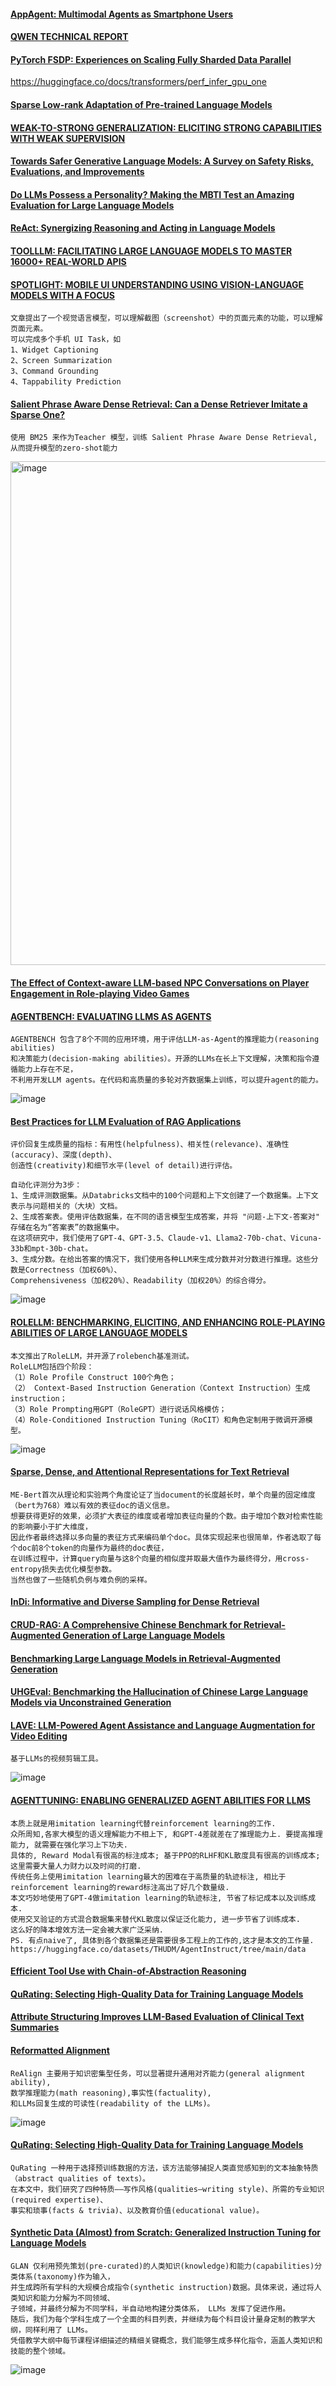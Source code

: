 #### [AppAgent: Multimodal Agents as Smartphone Users](https://arxiv.org/pdf/2312.13771.pdf)
#### [QWEN TECHNICAL REPORT](https://arxiv.org/pdf/2309.16609.pdf)
#### [PyTorch FSDP: Experiences on Scaling Fully Sharded Data Parallel](https://arxiv.org/pdf/2304.11277.pdf)
https://huggingface.co/docs/transformers/perf_infer_gpu_one
#### [Sparse Low-rank Adaptation of Pre-trained Language Models](https://arxiv.org/pdf/2311.11696.pdf)
#### [WEAK-TO-STRONG GENERALIZATION: ELICITING STRONG CAPABILITIES WITH WEAK SUPERVISION](https://arxiv.org/pdf/2312.15710.pdf)
#### [Towards Safer Generative Language Models: A Survey on Safety Risks, Evaluations, and Improvements](https://arxiv.org/pdf/2302.09270.pdf)
#### [Do LLMs Possess a Personality? Making the MBTI Test an Amazing Evaluation for Large Language Models](https://arxiv.org/pdf/2307.16180.pdf)
#### [ReAct: Synergizing Reasoning and Acting in Language Models](https://react-lm.github.io/)
#### [TOOLLLM: FACILITATING LARGE LANGUAGE MODELS TO MASTER 16000+ REAL-WORLD APIS](https://arxiv.org/pdf/2307.16789.pdf)
#### [SPOTLIGHT: MOBILE UI UNDERSTANDING USING VISION-LANGUAGE MODELS WITH A FOCUS](https://arxiv.org/pdf/2209.14927.pdf)
````
文章提出了一个视觉语言模型，可以理解截图（screenshot）中的页面元素的功能，可以理解页面元素。
可以完成多个手机 UI Task，如
1、Widget Captioning
2、Screen Summarization
3、Command Grounding
4、Tappability Prediction 
````
#### [Salient Phrase Aware Dense Retrieval: Can a Dense Retriever Imitate a Sparse One?](https://scontent-hkg4-2.xx.fbcdn.net/v/t39.8562-6/317501525_8752991914741698_9132568194086426998_n.pdf?_nc_cat=111&ccb=1-7&_nc_sid=e280be&_nc_ohc=6ohBcU_8Ok4AX_TLuvM&_nc_ht=scontent-hkg4-2.xx&oh=00_AfD9QUPISMV_icRdtK8F9aDjQqkN3m95idBRFA_RZS9ohA&oe=65C4F04E)
````
使用 BM25 来作为Teacher 模型，训练 Salient Phrase Aware Dense Retrieval, 从而提升模型的zero-shot能力
````
<img width="806" alt="image" src="https://github.com/Gavin90s/bookmarks/assets/8350994/038a7265-2cd0-48fb-afc2-3bb3b05a23c0">

#### [The Effect of Context-aware LLM-based NPC Conversations on Player Engagement in Role-playing Video Games](https://projekter.aau.dk/projekter/files/536738243/The_Effect_of_Context_aware_LLM_based_NPC_Dialogues_on_Player_Engagement_in_Role_playing_Video_Games.pdf)

#### [AGENTBENCH: EVALUATING LLMS AS AGENTS](https://arxiv.org/pdf/2308.03688.pdf)
````
AGENTBENCH 包含了8个不同的应用环境，用于评估LLM-as-Agent的推理能力(reasoning abilities)
和决策能力(decision-making abilities）。开源的LLMs在长上下文理解，决策和指令遵循能力上存在不足，
不利用开发LLM agents。在代码和高质量的多轮对齐数据集上训练，可以提升agent的能力。
````
![image](https://github.com/Gavin90s/bookmarks/assets/8350994/06485259-eff9-4cb7-a57a-b8c3d3d204d2)

#### [Best Practices for LLM Evaluation of RAG Applications](https://www.databricks.com/blog/LLM-auto-eval-best-practices-RAG)
````
评价回复生成质量的指标：有用性(helpfulness)、相关性(relevance)、准确性(accuracy)、深度(depth)、
创造性(creativity)和细节水平(level of detail)进行评估。
````
````
自动化评测分为3步：
1、生成评测数据集。从Databricks文档中的100个问题和上下文创建了一个数据集。上下文表示与问题相关的（大块）文档。
2、生成答案表。使用评估数据集，在不同的语言模型生成答案，并将 "问题-上下文-答案对" 存储在名为“答案表”的数据集中。
在这项研究中，我们使用了GPT-4、GPT-3.5、Claude-v1、Llama2-70b-chat、Vicuna-33b和mpt-30b-chat。
3、生成分数。在给出答案的情况下，我们使用各种LLM来生成分数并对分数进行推理。这些分数是Correctness（加权60%）、
Comprehensiveness（加权20%）、Readability（加权20%）的综合得分。
````
![image](https://github.com/Gavin90s/bookmarks/assets/8350994/ba177595-8319-4063-905b-529e794157da)

#### [ROLELLM: BENCHMARKING, ELICITING, AND ENHANCING ROLE-PLAYING ABILITIES OF LARGE LANGUAGE MODELS](https://openreview.net/pdf?id=i4ULDEeBss)
````
本文推出了RoleLLM，并开源了rolebench基准测试。
RoleLLM包括四个阶段：
（1）Role Profile Construct 100个角色；
（2） Context-Based Instruction Generation（Context Instruction）生成 instruction；
（3）Role Prompting用GPT（RoleGPT）进行说话风格模仿；
（4）Role-Conditioned Instruction Tuning（RoCIT）和角色定制用于微调开源模型。
````
![image](https://github.com/Gavin90s/bookmarks/assets/8350994/27dfe443-dde4-4e99-adfa-e74f73e1a463)

#### [Sparse, Dense, and Attentional Representations for Text Retrieval](https://arxiv.org/pdf/2005.00181.pdf)
````
ME-Bert首次从理论和实验两个角度论证了当document的长度越长时，单个向量的固定维度（bert为768）难以有效的表征doc的语义信息。
想要获得更好的效果，必须扩大表征的维度或者增加表征向量的个数。由于增加个数对检索性能的影响要小于扩大维度，
因此作者最终选择以多向量的表征方式来编码单个doc。具体实现起来也很简单，作者选取了每个doc前8个token的向量作为最终的doc表征，
在训练过程中，计算query向量与这8个向量的相似度并取最大值作为最终得分，用cross-entropy损失去优化模型参数。
当然也做了一些随机负例与难负例的采样。
````
#### [InDi: Informative and Diverse Sampling for Dense Retrieval](https://assets.amazon.science/39/b7/5ce986a64af6a9c21d163aedf307/indi-informative-and-diverse-sampling-for-dense-retrieval.pdf)

#### [CRUD-RAG: A Comprehensive Chinese Benchmark for Retrieval-Augmented Generation of Large Language Models](https://arxiv.org/pdf/2401.17043.pdf)

#### [Benchmarking Large Language Models in Retrieval-Augmented Generation](https://arxiv.org/pdf/2309.01431.pdf)

#### [UHGEval: Benchmarking the Hallucination of Chinese Large Language Models via Unconstrained Generation](https://arxiv.org/pdf/2311.15296.pdf)

#### [LAVE: LLM-Powered Agent Assistance and Language Augmentation for Video Editing](https://arxiv.org/pdf/2402.10294.pdf)
````
基于LLMs的视频剪辑工具。
````
![image](https://github.com/Gavin90s/bookmarks/assets/8350994/091bc756-1118-4d00-a786-f44e7dcb1a52)

#### [AGENTTUNING: ENABLING GENERALIZED AGENT ABILITIES FOR LLMS](https://arxiv.org/pdf/2310.12823.pdf)
````
本质上就是用imitation learning代替reinforcement learning的工作. 
众所周知,各家大模型的语义理解能力不相上下, 和GPT-4差就差在了推理能力上. 要提高推理能力, 就需要在强化学习上下功夫.
具体的, Reward Modal有很高的标注成本; 基于PPO的RLHF和KL散度具有很高的训练成本; 这里需要大量人力财力以及时间的打磨.
传统任务上使用imitation learning最大的困难在于高质量的轨迹标注, 相比于reinforcement learning的reward标注高出了好几个数量级.
本文巧妙地使用了GPT-4做imitation learning的轨迹标注, 节省了标记成本以及训练成本.
使用交叉验证的方式混合数据集来替代KL散度以保证泛化能力, 进一步节省了训练成本.
这么好的降本增效方法一定会被大家广泛采纳.
PS. 有点naive了, 具体到各个数据集还是需要很多工程上的工作的,这才是本文的工作量.
https://huggingface.co/datasets/THUDM/AgentInstruct/tree/main/data
````
#### [Efficient Tool Use with Chain-of-Abstraction Reasoning](https://arxiv.org/pdf/2401.17464.pdf)

#### [QuRating: Selecting High-Quality Data for Training Language Models](https://arxiv.org/pdf/2402.09739.pdf)

#### [Attribute Structuring Improves LLM-Based Evaluation of Clinical Text Summaries](https://arxiv.org/pdf/2403.01002.pdf)

#### [Reformatted Alignment](https://arxiv.org/pdf/2402.12219.pdf)
````
ReAlign 主要用于知识密集型任务，可以显著提升通用对齐能力(general alignment ability),
数学推理能力(math reasoning),事实性(factuality),
和LLMs回复生成的可读性(readability of the LLMs)。
````
![image](https://github.com/Gavin90s/bookmarks/assets/8350994/e303e75a-9fdd-484b-94c7-e32ed0071ee8)

#### [QuRating: Selecting High-Quality Data for Training Language Models](https://arxiv.org/pdf/2402.09739.pdf)
````
QuRating 一种用于选择预训练数据的方法，该方法能够捕捉人类直觉感知到的文本抽象特质（abstract qualities of texts）。
在本文中，我们研究了四种特质——写作风格(qualities—writing style)、所需的专业知识(required expertise)、
事实和琐事(facts & trivia)、以及教育价值(educational value)。 
````

#### [Synthetic Data (Almost) from Scratch: Generalized Instruction Tuning for Language Models](https://arxiv.org/pdf/2402.13064.pdf)
````
GLAN 仅利用预先策划(pre-curated)的人类知识(knowledge)和能力(capabilities)分类体系(taxonomy)作为输入，
并生成跨所有学科的大规模合成指令(synthetic instruction)数据。具体来说，通过将人类知识和能力分解为不同领域、
子领域，并最终分解为不同学科，半自动地构建分类体系， LLMs 发挥了促进作用。
随后，我们为每个学科生成了一个全面的科目列表，并继续为每个科目设计量身定制的教学大纲，同样利用了 LLMs。
凭借教学大纲中每节课程详细描述的精细关键概念，我们能够生成多样化指令，涵盖人类知识和技能的整个领域。
````
![image](https://github.com/Gavin90s/bookmarks/assets/8350994/bc2f516e-65be-4f01-8451-b526cf87de95)

